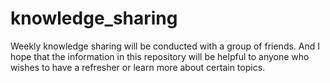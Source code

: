 # knowledge_sharing
Weekly knowledge sharing will be conducted with a group of friends. And I hope that the information in this repository will be helpful to anyone who wishes to have a refresher or learn more about certain topics. 
